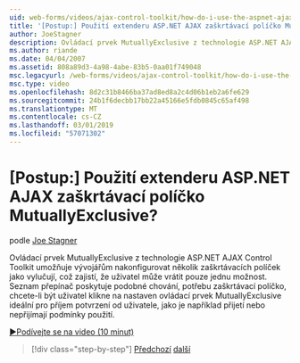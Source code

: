 ```yaml
---
uid: web-forms/videos/ajax-control-toolkit/how-do-i-use-the-aspnet-ajax-mutuallyexclusive-checkbox-extender
title: '[Postup:] Použití extenderu ASP.NET AJAX zaškrtávací políčko MutuallyExclusive? | Dokumenty Microsoft'
author: JoeStagner
description: Ovládací prvek MutuallyExclusive z technologie ASP.NET AJAX Control Toolkit umožňuje vývojářům konfigurovat více zaškrtávacích políček jako vzájemně exkluzivní, s kterou e...
ms.author: riande
ms.date: 04/04/2007
ms.assetid: 808a89d3-4a98-4abe-83b5-0aa01f749048
msc.legacyurl: /web-forms/videos/ajax-control-toolkit/how-do-i-use-the-aspnet-ajax-mutuallyexclusive-checkbox-extender
msc.type: video
ms.openlocfilehash: 8d2c31b8466ba37ad8ed8a2c4d06b1eb2a6fe629
ms.sourcegitcommit: 24b1f6decbb17bb22a45166e5fdb0845c65af498
ms.translationtype: MT
ms.contentlocale: cs-CZ
ms.lasthandoff: 03/01/2019
ms.locfileid: "57071302"
---
```

<a name="how-do-i-use-the-aspnet-ajax-mutuallyexclusive-checkbox-extender"></a>[Postup:] Použití extenderu ASP.NET AJAX zaškrtávací políčko MutuallyExclusive?
====================
podle [Joe Stagner](https://github.com/JoeStagner)

Ovládací prvek MutuallyExclusive z technologie ASP.NET AJAX Control Toolkit umožňuje vývojářům nakonfigurovat několik zaškrtávacích políček jako vylučují, což zajistí, že uživatel může vrátit pouze jednu možnost. Seznam přepínač poskytuje podobné chování, potřebu zaškrtávací políčko, chcete-li být uživatel klikne na nastaven ovládací prvek MutuallyExclusive ideální pro příjem potvrzení od uživatele, jako je například přijetí nebo nepřijímají podmínky použití.

[&#9654;Podívejte se na video (10 minut)](https://channel9.msdn.com/Blogs/ASP-NET-Site-Videos/how-do-i-use-the-aspnet-ajax-mutuallyexclusive-checkbox-extender)

> [!div class="step-by-step"]
> [Předchozí](how-do-i-use-the-aspnet-ajax-maskededit-controls.md)
> [další](how-do-i-use-the-aspnet-ajax-nobot-control.md)
